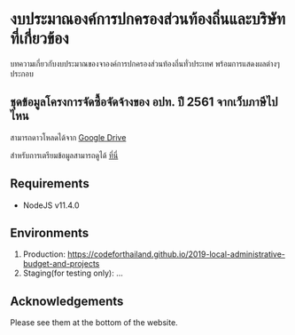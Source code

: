 # งบประมาณองค์การปกครองส่วนท้องถิ่นและบริษัทที่เกี่ยวข้อง

บทความเกี่ยวกับงบประมาณของจาองค์การปกครองส่วนท้องถิ่นทั่วประเทศ พร้อมการแสดงผลต่างๆ ประกอบ

## ชุดข้อมูลโครงการจัดซื้อจัดจ้างของ อปท. ปี 2561 จากเว็บภาษีไปไหน
สามารถดาวโหลดได้จาก [Google Drive][download]

สำหรับการเตรียมข้อมูลสามารถดูได้ [ที่นี่][data-prep]


## Requirements
- NodeJS v11.4.0

## Environments
1. Production: https://codeforthailand.github.io/2019-local-administrative-budget-and-projects
1. Staging(for testing only):  ...

## Acknowledgements
Please see them at the bottom of the website.

[download]: https://drive.google.com/file/d/1EjbqfBoMHy60pCvYqq4g4tv2s5Wggp-v/view?usp=sharing
[data-prep]: https://github.com/heytitle/data-preparation-for-administrative-budget-and-projects
